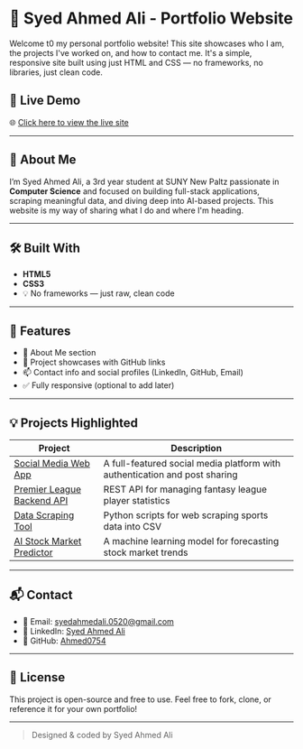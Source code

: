 # 💼 Syed Ahmed Ali - Portfolio Website

Welcome t0 my personal portfolio website! This site showcases who I am, the projects I've worked on, and how to contact me. It's a simple, responsive site built using just HTML and CSS — no frameworks, no libraries, just clean code.

## 🚀 Live Demo

🌐 [Click here to view the live site](https://ahmed0754.github.io/Portfolio/) 

---

## 📌 About Me

I’m Syed Ahmed Ali, a 3rd year student at SUNY New Paltz passionate in **Computer Science** and focused on building full-stack applications, scraping meaningful data, and diving deep into AI-based projects. This website is my way of sharing what I do and where I'm heading.

---

## 🛠️ Built With

- **HTML5**
- **CSS3**
- 💡 No frameworks — just raw, clean code

---

## 📂 Features

- 👋 About Me section
- 📁 Project showcases with GitHub links
- 📫 Contact info and social profiles (LinkedIn, GitHub, Email)
- ✅ Fully responsive (optional to add later)

---

## 💡 Projects Highlighted

| Project | Description |
|--------|-------------|
| [Social Media Web App](https://github.com/Ahmed0754/Social-Media_Web_App) | A full-featured social media platform with authentication and post sharing |
| [Premier League Backend API](https://github.com/Ahmed0754/Fantasy-Premier-League-Website) | REST API for managing fantasy league player statistics |
| [Data Scraping Tool](https://github.com/Ahmed0754/DataScraping) | Python scripts for web scraping sports data into CSV |
| [AI Stock Market Predictor](https://github.com/Ahmed0754/AI-Stock-Market-Predictor) | A machine learning model for forecasting stock market trends |

---

## 📬 Contact

- 📧 Email: [syedahmedali.0520@gmail.com](mailto:syedahmedali.0520@gmail.com)
- 💼 LinkedIn: [Syed Ahmed Ali](https://www.linkedin.com/in/syed-ahmed-ali-7270792b2)
- 🐙 GitHub: [Ahmed0754](https://github.com/Ahmed0754)

---

## 📌 License

This project is open-source and free to use. Feel free to fork, clone, or reference it for your own portfolio!

---

> Designed & coded by Syed Ahmed Ali

